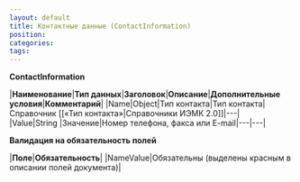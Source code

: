 ```yaml
---
layout: default
title: Контактные данные (ContactInformation)
position: 
categories: 
tags: 
---
```


**ContactInformation**

|**Наименование**|**Тип данных**|**Заголовок**|**Описание**|**Дополнительные условия**|**Комментарий**|
|Name|Object|Тип контакта|Тип контакта|Справочник [[«Тип контакта»|Справочники ИЭМК 2.0]]|---|
|Value|String |Значение|Номер телефона, факса или E-mail|---|---|

**Валидация на обязательность полей**

|**Поле**|**Обязательность**|
|NameValue|Обязательны (выделены красным в описании полей документа)|

